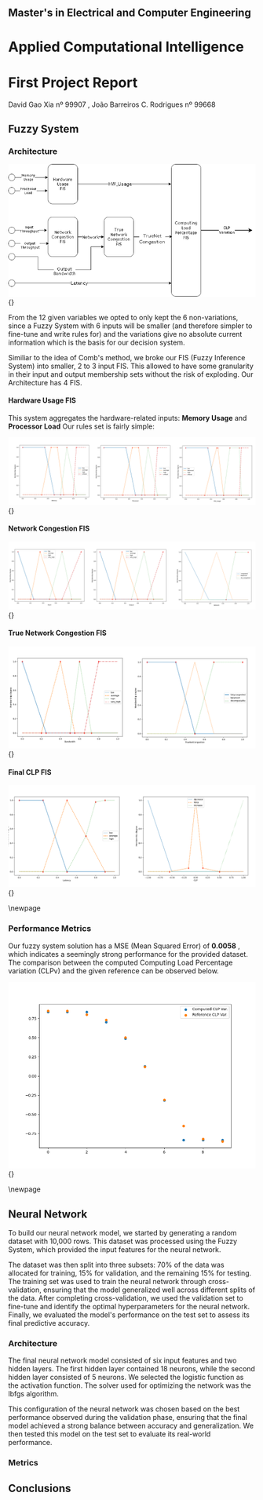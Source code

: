 ## Master's in Electrical and Computer Engineering

# Applied Computational Intelligence

# First Project Report

David Gao Xia nº 99907 , João Barreiros C. Rodrigues nº 99668

## Fuzzy System

### Architecture

![Fuzzy System Architecture](./images/FuzzyArch.png){}

From the 12 given variables we opted to only kept the 6 non-variations, since a Fuzzy System with 6 inputs will be smaller (and therefore simpler to fine-tune and write rules for) and the variations give no absolute current information which is the basis for our decision system.

Similiar to the idea of Comb's method, we broke our FIS (Fuzzy Inference System) into smaller, 2 to 3 input FIS. This allowed to have some granularity in their input and output membership sets without the risk of exploding. Our Architecture has 4 FIS.

#### Hardware Usage FIS

This system aggregates the hardware-related inputs: **Memory Usage** and **Processor Load**
Our rules set is fairly simple:

![Membership Functions for Hardware Input and Output variables](./images/HW_FIS_MF.png){}

#### Network Congestion FIS

![Membership Function for Net. Congestion Input and Output variables](./images/Net_FIS_MF.png){}

#### True Network Congestion FIS

![Membership Function for True Net. Congestion Input and Output variables](./images/TNC_FIS_MF.png){}

#### Final CLP FIS

![Membership Function for CLP-exclusive Input and Output variables](./images/CLP_FIS_MF.png){}

\newpage

### Performance Metrics

Our fuzzy system solution has a MSE (Mean Squared Error) of **0.0058** , which indicates a seemingly strong performance for the provided dataset.
The comparison between the computed Computing Load Percentage variation (CLPv) and the given reference can be observed below.

![Computed CLPv compared to reference CLPv using initial dataset](./images/FuzzyComparison.png){}


\newpage

## Neural Network

To build our neural network model, we started by generating a random dataset with 10,000 rows. This dataset was processed using the Fuzzy System, which provided the input features for the neural network.

The dataset was then split into three subsets: 70% of the data was allocated for training, 15% for validation, and the remaining 15% for testing. The training set was used to train the neural network through cross-validation, ensuring that the model generalized well across different splits of the data. After completing cross-validation, we used the validation set to fine-tune and identify the optimal hyperparameters for the neural network. Finally, we evaluated the model's performance on the test set to assess its final predictive accuracy.

### Architecture

The final neural network model consisted of six input features and two hidden layers. The first hidden layer contained 18 neurons, while the second hidden layer consisted of 5 neurons. We selected the logistic function as the activation function. The solver used for optimizing the network was the lbfgs algorithm.

This configuration of the neural network was chosen based on the best performance observed during the validation phase, ensuring that the final model achieved a strong balance between accuracy and generalization. We then tested this model on the test set to evaluate its real-world performance.

### Metrics

## Conclusions


